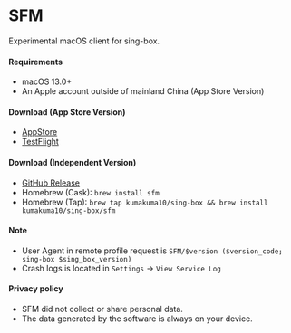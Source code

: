 # SFM

Experimental macOS client for sing-box.

#### Requirements

- macOS 13.0+
- An Apple account outside of mainland China (App Store Version)

#### Download (App Store Version)

- [AppStore](https://apps.apple.com/us/app/sing-box/id6451272673)
- [TestFlight](https://testflight.apple.com/join/AcqO44FH)

#### Download (Independent Version)

- [GitHub Release](https://github.com/SagerNet/sing-box/releases/latest)
- Homebrew (Cask): `brew install sfm`
- Homebrew (Tap): `brew tap kumakuma10/sing-box && brew install kumakuma10/sing-box/sfm`

#### Note

- User Agent in remote profile request is `SFM/$version ($version_code; sing-box $sing_box_version)`
- Crash logs is located in `Settings` -> `View Service Log`

#### Privacy policy

- SFM did not collect or share personal data.
- The data generated by the software is always on your device.
